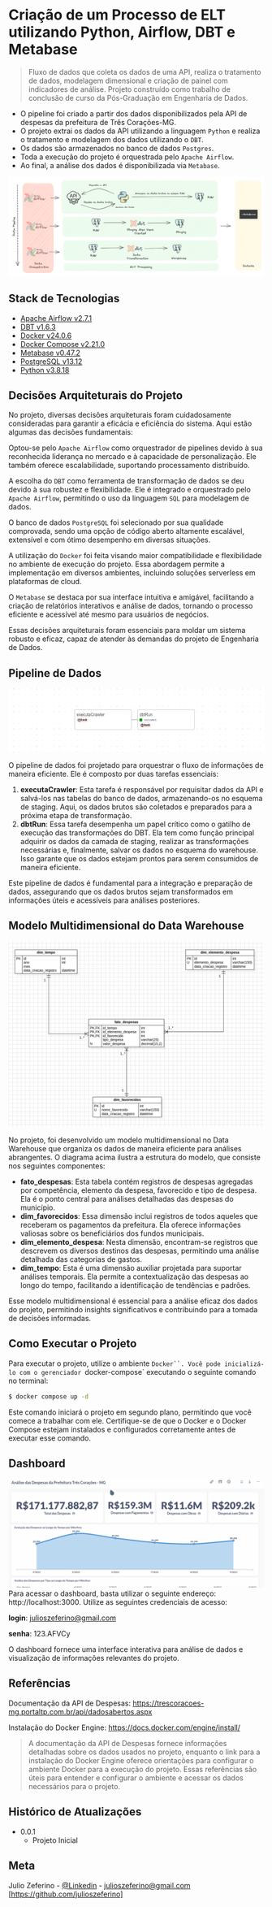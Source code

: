 # Criação de um Processo de ELT utilizando Python, Airflow, DBT e Metabase

> Fluxo de dados que coleta os dados de uma API, realiza o tratamento de dados, modelagem dimensional e criação de painel com indicadores de análise. Projeto construído como trabalho de conclusão de curso da Pós-Graduação em Engenharia de Dados.

- O pipeline foi criado a partir dos dados disponibilizados pela API de despesas da prefeitura de Três Corações-MG.
- O projeto extrai os dados da API utilizando a linguagem `Python` e realiza o tratamento e modelagem dos dados utilizando o `DBT`.
- Os dados são armazenados no banco de dados `Postgres`.
- Toda a execução do projeto é orquestrada pelo `Apache Airflow`.
- Ao final, a análise dos dados é disponibilizada via `Metabase`.

![Alt text](docs/media/arquitetura.png "Fluxo de Dados")

## Stack de Tecnologias
- [Apache Airflow v2.7.1](https://airflow.apache.org/)
- [DBT v1.6.3](https://www.getdbt.com/)
- [Docker v24.0.6](https://docs.docker.com/)
- [Docker Compose v2.21.0]()
- [Metabase v0.47.2](https://www.metabase.com/)
- [PostgreSQL v13.12](https://www.postgresql.org/)
- [Python v3.8.18](https://www.python.org/)

## Decisões Arquiteturais do Projeto

No projeto, diversas decisões arquiteturais foram cuidadosamente consideradas para garantir a eficácia e eficiência do sistema. Aqui estão algumas das decisões fundamentais:

Optou-se pelo `Apache Airflow` como orquestrador de pipelines devido à sua reconhecida liderança no mercado e à capacidade de personalização. Ele também oferece escalabilidade, suportando processamento distribuído.

A escolha do `DBT` como ferramenta de transformação de dados se deu devido à sua robustez e flexibilidade. Ele é integrado e orquestrado pelo `Apache Airflow`, permitindo o uso da linguagem `SQL` para modelagem de dados.

O banco de dados `PostgreSQL` foi selecionado por sua qualidade comprovada, sendo uma opção de código aberto altamente escalável, extensível e com ótimo desempenho em diversas situações.

A utilização do `Docker` foi feita visando maior compatibilidade e flexibilidade no ambiente de execução do projeto. Essa abordagem permite a implementação em diversos ambientes, incluindo soluções serverless em plataformas de cloud.

O `Metabase` se destaca por sua interface intuitiva e amigável, facilitando a criação de relatórios interativos e análise de dados, tornando o processo eficiente e acessível até mesmo para usuários de negócios.

Essas decisões arquiteturais foram essenciais para moldar um sistema robusto e eficaz, capaz de atender às demandas do projeto de Engenharia de Dados.

## Pipeline de Dados
![Alt text](docs/media/pipeline.png)

O pipeline de dados foi projetado para orquestrar o fluxo de informações de maneira eficiente. Ele é composto por duas tarefas essenciais:

1. **executaCrawler**: Esta tarefa é responsável por requisitar dados da API e salvá-los nas tabelas do banco de dados, armazenando-os no esquema de staging. Aqui, os dados brutos são coletados e preparados para a próxima etapa de transformação.
2. **dbtRun**: Essa tarefa desempenha um papel crítico como o gatilho de execução das transformações do DBT. Ela tem como função principal adquirir os dados da camada de staging, realizar as transformações necessárias e, finalmente, salvar os dados no esquema do warehouse. Isso garante que os dados estejam prontos para serem consumidos de maneira eficiente.

Este pipeline de dados é fundamental para a integração e preparação de dados, assegurando que os dados brutos sejam transformados em informações úteis e acessíveis para análises posteriores.

## Modelo Multidimensional do Data Warehouse
![Alt text](docs/media/modelo.png)

No projeto, foi desenvolvido um modelo multidimensional no Data Warehouse que organiza os dados de maneira eficiente para análises abrangentes. O diagrama acima ilustra a estrutura do modelo, que consiste nos seguintes componentes:

- **fato_despesas**: Esta tabela contém registros de despesas agregadas por competência, elemento da despesa, favorecido e tipo de despesa. Ela é o ponto central para análises detalhadas das despesas do município.
- **dim_favorecidos**: Essa dimensão inclui registros de todos aqueles que receberam os pagamentos da prefeitura. Ela oferece informações valiosas sobre os beneficiários dos fundos municipais.
- **dim_elemento_despesa**: Nesta dimensão, encontram-se registros que descrevem os diversos destinos das despesas, permitindo uma análise detalhada das categorias de gastos.
- **dim_tempo**: Esta é uma dimensão auxiliar projetada para suportar análises temporais. Ela permite a contextualização das despesas ao longo do tempo, facilitando a identificação de tendências e padrões.

Esse modelo multidimensional é essencial para a análise eficaz dos dados do projeto, permitindo insights significativos e contribuindo para a tomada de decisões informadas.

## Como Executar o Projeto
Para executar o projeto, utilize o ambiente `Docker``. Você pode inicializá-lo com o gerenciador `docker-compose` executando o seguinte comando no terminal:

```bash
$ docker compose up -d
```

Este comando iniciará o projeto em segundo plano, permitindo que você comece a trabalhar com ele. Certifique-se de que o Docker e o Docker Compose estejam instalados e configurados corretamente antes de executar esse comando.

## Dashboard
![Alt text](docs/media/dashboard.gif)
Para acessar o dashboard, basta utilizar o seguinte endereço: http://localhost:3000. Utilize as seguintes credenciais de acesso:

**login**: julioszeferino@gmail.com

**senha**: 123.AFVCy

O dashboard fornece uma interface interativa para análise de dados e visualização de informações relevantes do projeto.

## Referências
Documentação da API de Despesas: https://trescoracoes-mg.portaltp.com.br/api/dadosabertos.aspx

Instalação do Docker Engine: https://docs.docker.com/engine/install/

> A documentação da API de Despesas fornece informações detalhadas sobre os dados usados no projeto, enquanto o link para a instalação do Docker Engine oferece orientações para configurar o ambiente Docker para a execução do projeto. Essas referências são úteis para entender e configurar o ambiente e acessar os dados necessários para o projeto.

## Histórico de Atualizações

* 0.0.1
    * Projeto Inicial

## Meta

Julio Zeferino - [@Linkedin](https://www.linkedin.com/in/julioszeferino/) - julioszeferino@gmail.com
[https://github.com/julioszeferino]
